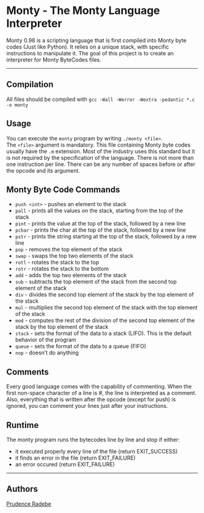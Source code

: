 # Monty - The Monty Language Interpreter

Monty 0.98 is a scripting language that is first compiled into Monty byte codes (Just like Python). It relies on a unique stack, with specific instructions to manipulate it. The goal of this project is to create an interpreter for Monty ByteCodes files.

---

## Compilation
All files should be compiled with `gcc -Wall -Werror -Wextra -pedantic *.c -o monty`

## Usage
You can execute the `monty` program by writing `./monty <file>`. <br />
The `<file>` argument is mandatory. This file containing Monty byte codes usually have the `.m` extension. Most of the industry uses this standard but it is not required by the specification of the language. There is not more than one instruction per line. There can be any number of spaces before or after the opcode and its argument.


## Monty Byte Code Commands
- `push <int>` - pushes an element to the stack
- `pall` - prints all the values on the stack, starting from the top of the stack
- `pint` - prints the value at the top of the stack, followed by a new line
- `pchar` - prints the char at the top of the stack, followed by a new line
- `pstr` - prints the string starting at the top of the stack, followed by a new line
- `pop` - removes the top element of the stack
- `swap` - swaps the top two elements of the stack
- `rotl` - rotates the stack to the top
- `rotr` - rotates the stack to the bottom
- `add` - adds the top two elements of the stack
- `sub` - subtracts the top element of the stack from the second top element of the stack
- `div` - divides the second top element of the stack by the top element of the stack
- `mul` - multiplies the second top element of the stack with the top element of the stack
- `mod` - computes the rest of the division of the second top element of the stack by the top element of the stack
- `stack` - sets the format of the data to a stack (LIFO). This is the default behavior of the program
- `queue` - sets the format of the data to a queue (FIFO)
- `nop` - doesn’t do anything

## Comments
Every good language comes with the capability of commenting. When the first non-space character of a line is #, the line is interpreted as a comment. Also, everything that is written after the opcode (except for push) is ignored, you can comment your lines just after your instructions.

## Runtime
The monty program runs the bytecodes line by line and stop if either:
- it executed properly every line of the file (return EXIT_SUCCESS)
- it finds an error in the file (return EXIT_FAILURE)
- an error occured (return EXIT_FAILURE)

---

## Authors
[Prudence Radebe](https://github.com/MissPhumy)
